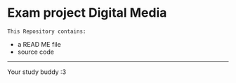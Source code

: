 # Exam project Digital Media

    This Repository contains:
- a READ ME file
- source code
____________________________________
Your study buddy :3
